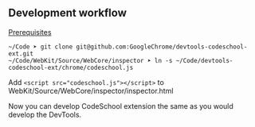 ## Development workflow

[Prerequisites](https://groups.google.com/d/msg/google-chrome-developer-tools/L1nemsmtnJI/ndP4cYkTy-sJ)

```
~/Code ➤ git clone git@github.com:GoogleChrome/devtools-codeschool-ext.git
~/Code/WebKit/Source/WebCore/inspector ➤ ln -s ~/Code/devtools-codeschool-ext/chrome/codeschool.js
```

Add `<script src="codeschool.js"></script>` to WebKit/Source/WebCore/inspector/inspector.html

Now you can develop CodeSchool extension the same as you would develop the DevTools.

